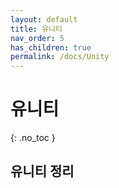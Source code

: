 ```yaml
---
layout: default
title: 유니티
nav_order: 5
has_children: true
permalink: /docs/Unity
---
```


# 유니티  
{: .no_toc }

## 유니티 정리  